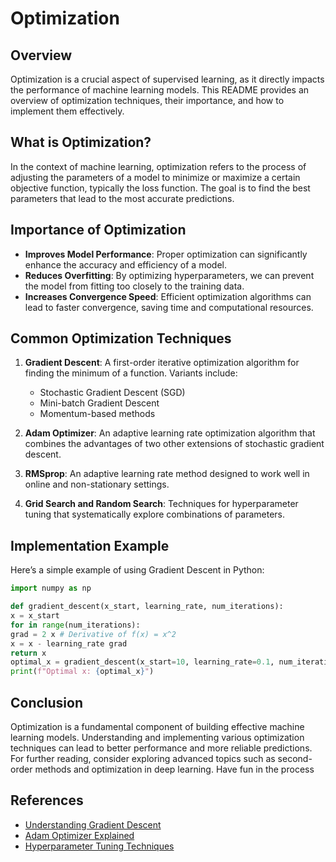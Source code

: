 # Optimization

## Overview

Optimization is a crucial aspect of supervised learning, as it directly impacts the performance of machine learning models. This README provides an overview of optimization techniques, their importance, and how to implement them effectively.

## What is Optimization?

In the context of machine learning, optimization refers to the process of adjusting the parameters of a model to minimize or maximize a certain objective function, typically the loss function. The goal is to find the best parameters that lead to the most accurate predictions.

## Importance of Optimization

- **Improves Model Performance**: Proper optimization can significantly enhance the accuracy and efficiency of a model.
- **Reduces Overfitting**: By optimizing hyperparameters, we can prevent the model from fitting too closely to the training data.
- **Increases Convergence Speed**: Efficient optimization algorithms can lead to faster convergence, saving time and computational resources.

## Common Optimization Techniques

1. **Gradient Descent**: A first-order iterative optimization algorithm for finding the minimum of a function. Variants include:

   - Stochastic Gradient Descent (SGD)
   - Mini-batch Gradient Descent
   - Momentum-based methods

2. **Adam Optimizer**: An adaptive learning rate optimization algorithm that combines the advantages of two other extensions of stochastic gradient descent.

3. **RMSprop**: An adaptive learning rate method designed to work well in online and non-stationary settings.

4. **Grid Search and Random Search**: Techniques for hyperparameter tuning that systematically explore combinations of parameters.

## Implementation Example

Here’s a simple example of using Gradient Descent in Python:

```python
import numpy as np

def gradient_descent(x_start, learning_rate, num_iterations):
x = x_start
for in range(num_iterations):
grad = 2 x # Derivative of f(x) = x^2
x = x - learning_rate grad
return x
optimal_x = gradient_descent(x_start=10, learning_rate=0.1, num_iterations=100)
print(f"Optimal x: {optimal_x}")
```

## Conclusion

Optimization is a fundamental component of building effective machine learning models. Understanding and implementing various optimization techniques can lead to better performance and more reliable predictions. For further reading, consider exploring advanced topics such as second-order methods and optimization in deep learning. Have fun in the process

## References

- [Understanding Gradient Descent](https://www.ibm.com/topics/gradient-descent)
- [Adam Optimizer Explained](https://machinelearningmastery.com/adam-optimization-algorithm-for-deep-learning/)
- [Hyperparameter Tuning Techniques](https://www.run.ai/guides/hyperparameter-tuning#:~:text=Hyperparameter%20tuning%20is%20the%20process%20of)
